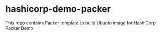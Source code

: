 # hashicorp-demo-packer
This repo contains Packer template to build Ubuntu image for HashiCorp Packer Demo
